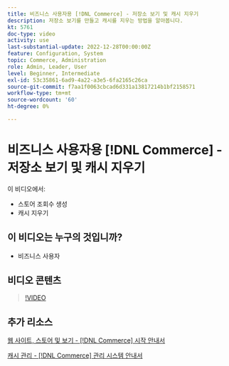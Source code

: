 ```yaml
---
title: 비즈니스 사용자용 [!DNL Commerce] - 저장소 보기 및 캐시 지우기
description: 저장소 보기를 만들고 캐시를 지우는 방법을 알아봅니다.
kt: 5761
doc-type: video
activity: use
last-substantial-update: 2022-12-28T00:00:00Z
feature: Configuration, System
topic: Commerce, Administration
role: Admin, Leader, User
level: Beginner, Intermediate
exl-id: 53c35861-6ad9-4a22-a3e5-6fa2165c26ca
source-git-commit: f7aa1f0063cbcad6d331a13817214b1bf2158571
workflow-type: tm+mt
source-wordcount: '60'
ht-degree: 0%

---
```


# 비즈니스 사용자용 [!DNL Commerce] - 저장소 보기 및 캐시 지우기

이 비디오에서:

- 스토어 조회수 생성
- 캐시 지우기

## 이 비디오는 누구의 것입니까?

- 비즈니스 사용자

## 비디오 콘텐츠

>[!VIDEO](https://video.tv.adobe.com/v/35946?quality=12&learn=on)

## 추가 리소스

[웹 사이트, 스토어 및 보기 - [!DNL Commerce] 시작 안내서](https://experienceleague.adobe.com/docs/commerce-admin/start/setup/websites-stores-views.html)

[캐시 관리 - [!DNL Commerce] 관리 시스템 안내서](https://experienceleague.adobe.com/docs/commerce-admin/systems/tools/cache-management.html)
